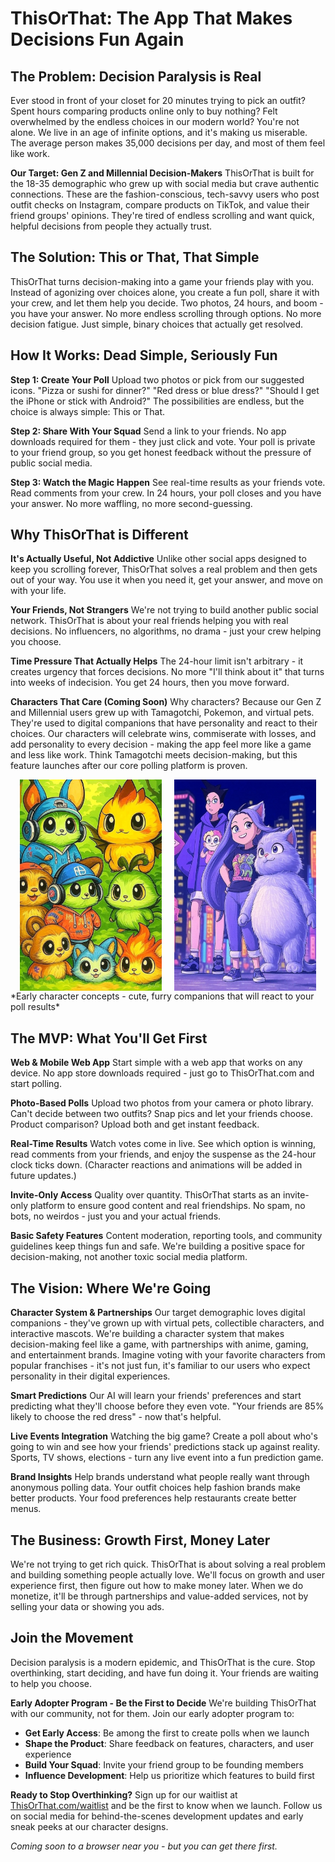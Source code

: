 # ThisOrThat: The App That Makes Decisions Fun Again

## The Problem: Decision Paralysis is Real

Ever stood in front of your closet for 20 minutes trying to pick an outfit? Spent hours comparing products online only to buy nothing? Felt overwhelmed by the endless choices in our modern world? You're not alone. We live in an age of infinite options, and it's making us miserable. The average person makes 35,000 decisions per day, and most of them feel like work.

**Our Target: Gen Z and Millennial Decision-Makers**
ThisOrThat is built for the 18-35 demographic who grew up with social media but crave authentic connections. These are the fashion-conscious, tech-savvy users who post outfit checks on Instagram, compare products on TikTok, and value their friend groups' opinions. They're tired of endless scrolling and want quick, helpful decisions from people they actually trust.

## The Solution: This or That, That Simple

ThisOrThat turns decision-making into a game your friends play with you. Instead of agonizing over choices alone, you create a fun poll, share it with your crew, and let them help you decide. Two photos, 24 hours, and boom - you have your answer. No more endless scrolling through options. No more decision fatigue. Just simple, binary choices that actually get resolved.

## How It Works: Dead Simple, Seriously Fun

**Step 1: Create Your Poll**
Upload two photos or pick from our suggested icons. "Pizza or sushi for dinner?" "Red dress or blue dress?" "Should I get the iPhone or stick with Android?" The possibilities are endless, but the choice is always simple: This or That.

**Step 2: Share With Your Squad**
Send a link to your friends. No app downloads required for them - they just click and vote. Your poll is private to your friend group, so you get honest feedback without the pressure of public social media.

**Step 3: Watch the Magic Happen**
See real-time results as your friends vote. Read comments from your crew. In 24 hours, your poll closes and you have your answer. No more waffling, no more second-guessing.

## Why ThisOrThat is Different

**It's Actually Useful, Not Addictive**
Unlike other social apps designed to keep you scrolling forever, ThisOrThat solves a real problem and then gets out of your way. You use it when you need it, get your answer, and move on with your life.

**Your Friends, Not Strangers**
We're not trying to build another public social network. ThisOrThat is about your real friends helping you with real decisions. No influencers, no algorithms, no drama - just your crew helping you choose.

**Time Pressure That Actually Helps**
The 24-hour limit isn't arbitrary - it creates urgency that forces decisions. No more "I'll think about it" that turns into weeks of indecision. You get 24 hours, then you move forward.

**Characters That Care (Coming Soon)**
Why characters? Because our Gen Z and Millennial users grew up with Tamagotchi, Pokemon, and virtual pets. They're used to digital companions that have personality and react to their choices. Our characters will celebrate wins, commiserate with losses, and add personality to every decision - making the app feel more like a game and less like work. Think Tamagotchi meets decision-making, but this feature launches after our core polling platform is proven.

<div style="display: flex; gap: 20px; justify-content: center;">
  <img src="characters.JPG" alt="Character Examples 1" style="width: 45%;">
  <img src="characters2.JPG" alt="Character Examples 2" style="width: 45%;">
</div>
*Early character concepts - cute, furry companions that will react to your poll results*

## The MVP: What You'll Get First

**Web & Mobile Web App**
Start simple with a web app that works on any device. No app store downloads required - just go to ThisOrThat.com and start polling.

**Photo-Based Polls**
Upload two photos from your camera or photo library. Can't decide between two outfits? Snap pics and let your friends choose. Product comparison? Upload both and get instant feedback.

**Real-Time Results**
Watch votes come in live. See which option is winning, read comments from your friends, and enjoy the suspense as the 24-hour clock ticks down. (Character reactions and animations will be added in future updates.)

**Invite-Only Access**
Quality over quantity. ThisOrThat starts as an invite-only platform to ensure good content and real friendships. No spam, no bots, no weirdos - just you and your actual friends.

**Basic Safety Features**
Content moderation, reporting tools, and community guidelines keep things fun and safe. We're building a positive space for decision-making, not another toxic social media platform.

## The Vision: Where We're Going

**Character System & Partnerships**
Our target demographic loves digital companions - they've grown up with virtual pets, collectible characters, and interactive mascots. We're building a character system that makes decision-making feel like a game, with partnerships with anime, gaming, and entertainment brands. Imagine voting with your favorite characters from popular franchises - it's not just fun, it's familiar to our users who expect personality in their digital experiences.

**Smart Predictions**
Our AI will learn your friends' preferences and start predicting what they'll choose before they even vote. "Your friends are 85% likely to choose the red dress" - now that's helpful.

**Live Events Integration**
Watching the big game? Create a poll about who's going to win and see how your friends' predictions stack up against reality. Sports, TV shows, elections - turn any live event into a fun prediction game.

**Brand Insights**
Help brands understand what people really want through anonymous polling data. Your outfit choices help fashion brands make better products. Your food preferences help restaurants create better menus.

## The Business: Growth First, Money Later

We're not trying to get rich quick. ThisOrThat is about solving a real problem and building something people actually love. We'll focus on growth and user experience first, then figure out how to make money later. When we do monetize, it'll be through partnerships and value-added services, not by selling your data or showing you ads.

## Join the Movement

Decision paralysis is a modern epidemic, and ThisOrThat is the cure. Stop overthinking, start deciding, and have fun doing it. Your friends are waiting to help you choose.

**Early Adopter Program - Be the First to Decide**
We're building ThisOrThat with our community, not for them. Join our early adopter program to:

- **Get Early Access**: Be among the first to create polls when we launch
- **Shape the Product**: Share feedback on features, characters, and user experience
- **Build Your Squad**: Invite your friend group to be founding members
- **Influence Development**: Help us prioritize which features to build first

**Ready to Stop Overthinking?**
Sign up for our waitlist at [ThisOrThat.com/waitlist](https://ThisOrThat.com/waitlist) and be the first to know when we launch. Follow us on social media for behind-the-scenes development updates and early sneak peeks at our character designs.

*Coming soon to a browser near you - but you can get there first.*
